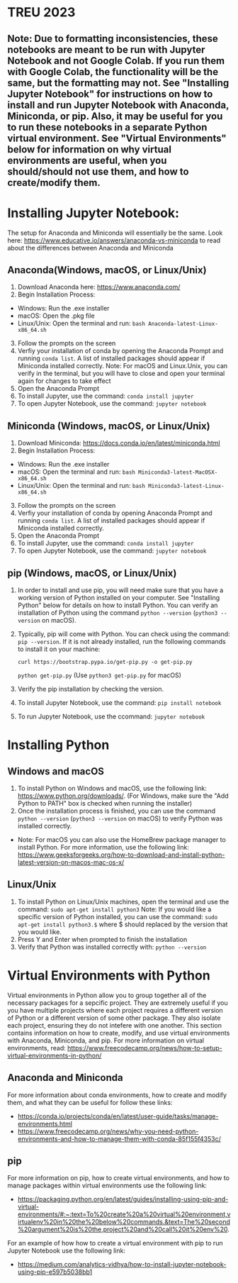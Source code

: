 # TREU 2023

## Note: Due to formatting inconsistencies, these notebooks are meant to be run with Jupyter Notebook and not Google Colab. If you run them with Google Colab, the functionality will be the same, but the formatting may not. See "Installing Jupyter Notebook" for instructions on how to install and run Jupyter Notebook with Anaconda, Miniconda, or pip. Also, it may be useful for you to run these notebooks in a separate Python virtual environment. See "Virtual Environments" below for information on why virtual environments are useful, when you should/should not use them, and how to create/modify them. 

# Installing Jupyter Notebook: 

The setup for Anaconda and Miniconda will essentially be the same. Look here: https://www.educative.io/answers/anaconda-vs-miniconda to read about the differences between Anaconda and Miniconda

## Anaconda(Windows, macOS, or Linux/Unix)
1. Download Anaconda here: https://www.anaconda.com/
2. Begin Installation Process:
- Windows: Run the .exe installer
- macOS: Open the .pkg file
- Linux/Unix: Open the terminal and run: `bash Anaconda-latest-Linux-x86_64.sh`
3. Follow the prompts on the screen
4. Verfiy your installation of conda by opening the Anaconda Prompt and running `conda list`. A list of installed packages should appear if Miniconda installed correctly. Note: For macOS and Linux.Unix, you can verify in the terminal, but you will have to close and open your terminal again for changes to take effect
5. Open the Anaconda Prompt
6. To install Jupyter, use the command: `conda install jupyter`
7. To open Jupyter Notebook, use the command: `jupyter notebook`

## Miniconda (Windows, macOS, or Linux/Unix)
1. Download Miniconda: https://docs.conda.io/en/latest/miniconda.html
2. Begin Installation Process:
- Windows: Run the .exe installer
- macOS: Open the terminal and run: `bash Miniconda3-latest-MacOSX-x86_64.sh`
- Linux/Unix: Open the terminal and run: `bash Miniconda3-latest-Linux-x86_64.sh`
3. Follow the prompts on the screen
4. Verfiy your installation of conda by opening Anaconda Prompt and running `conda list`. A list of installed packages should appear if Miniconda installed correctly.
5. Open the Anaconda Prompt
6. To install Jupyter, use the command: `conda install jupyter`
7. To open Jupyter Notebook, use the command: `jupyter notebook`

## pip (Windows, macOS, or Linux/Unix) 
1. In order to install and use pip, you will need make sure that you have a working version of Python installed on your computer. See "Installing Python" below for details on how to install Python. You can verify an installation of Python using the command `python --version` (`python3 --version` on macOS).
2. Typically, pip will come with Python. You can check using the command: `pip --version`. If it is not already installed, run the following commands to install it on your machine: 

    `curl https://bootstrap.pypa.io/get-pip.py -o get-pip.py`

    `python get-pip.py` (Use `python3 get-pip.py` for macOS)

3. Verify the pip installation by checking the version. 
4. To install Jupyter Notebook, use the command: `pip install notebook`
5. To run Jupyter Notebook, use the ccommand: `jupyter notebook`

# Installing Python

## Windows and macOS
1. To install Python on Windows and macOS, use the following link: https://www.python.org/downloads/. (For Windows, make sure the "Add Python to PATH" box is checked when running the installer)
2. Once the installation process is finished, you can use the command `python --version` (`python3 --version` on macOS) to verify Python was installed correctly.
- Note: For macOS you can also use the HomeBrew package manager to install Python. For more information, use the following link: https://www.geeksforgeeks.org/how-to-download-and-install-python-latest-version-on-macos-mac-os-x/

## Linux/Unix
1. To install Python on Linux/Unix machines, open the terminal and use the command: `sudo apt-get install python3` Note: If you would like a specific version of Python installed, you can use the command: `sudo apt-get install python3.$` where $ should replaced by the version that you would like. 
2. Press Y and Enter when prompted to finish the installation
3. Verify that Python was installed correctly with: `python --version` 

# Virtual Environments with Python

Virtual environments in Python allow you to group together all of the necessary packages for a sepcific project. They are extremely useful if you you have multiple projects where each project requires a different version of Python or a different version of some other package. They also isolate each project, ensuring they do not intefere with one another.  This section contains information on how to create, modify, and use virtual environments with Anaconda, Miniconda, and pip. For more information on virtual environments, read: https://www.freecodecamp.org/news/how-to-setup-virtual-environments-in-python/ 

## Anaconda and Miniconda
 For more information about conda environments, how to create and modify them, and what they can be useful for follow these links: 
 - https://conda.io/projects/conda/en/latest/user-guide/tasks/manage-environments.html
 - https://www.freecodecamp.org/news/why-you-need-python-environments-and-how-to-manage-them-with-conda-85f155f4353c/

 ## pip
 For more information on pip, how to create virtual environments, and how to manage packages within virtual environments use the following link: 

- https://packaging.python.org/en/latest/guides/installing-using-pip-and-virtual-environments/#:~:text=To%20create%20a%20virtual%20environment,virtualenv%20in%20the%20below%20commands.&text=The%20second%20argument%20is%20the,project%20and%20call%20it%20env%20.

For an example of how how to create a virtual environment with pip to run Jupyter Notebook use the following link: 

- https://medium.com/analytics-vidhya/how-to-install-jupyter-notebook-using-pip-e597b5038bb1